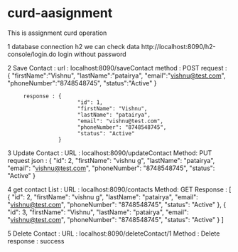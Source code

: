 # curd-aasignment
This is assignment curd operation

1 database connection  h2   we can check data
        http://localhost:8090/h2-console/login.do
        login without password         
        
2  Save Contact :
		url : localhost:8090/saveContact
		method : POST
		request : {
						"firstName":"Vishnu",
						"lastName":"patairya",
						"email":"vishnu@test.com",
						"phoneNumber":"8748548745",
						"status":"Active"
					}
					
         response : {
						  "id": 1,
						  "firstName": "Vishnu",
						  "lastName": "patairya",
						  "email": "vishnu@test.com",
						  "phoneNumber": "8748548745",
						  "status": "Active"
					}
					

3  Update Contact  :
         URL : localhost:8090/updateContact
         Method: PUT
         request json : {
						  "id": 2,
						  "firstName": "vishnu g",
						  "lastName": "patairya",
						  "email": "vishnu@test.com",
						  "phoneNumber": "8748548745",
						  "status": "Active"
						}	 
						
4  get contact List : 
          URL : localhost:8090/contacts
          Method: GET
          Response  : 	[
							  {
							    "id": 2,
							    "firstName": "vishnu g",
							    "lastName": "patairya",
							    "email": "vishnu@test.com",
							    "phoneNumber": "8748548745",
							    "status": "Active"
							  },
							  {
							    "id": 3,
							    "firstName": "Vishnu",
							    "lastName": "patairya",
							    "email": "vishnu@test.com",
							    "phoneNumber": "8748548745",
							    "status": "Active"
							  }
							]	
							
5  Delete Contact		: 
			URL : localhost:8090/deleteContact/1
			Method : Delete
			response : success		  
